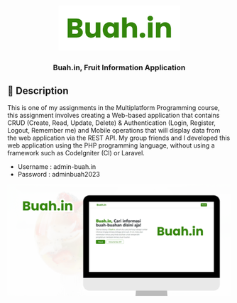 <div align="center">

<img width="" src="img/brand.png"  width=100 height=100  align="center">

##

### Buah.in, Fruit Information Application

</div>

## 📙 Description

This is one of my assignments in the Multiplatform Programming course, this assignment involves creating a Web-based application that contains CRUD (Create, Read, Update, Delete) & Authentication (Login, Register, Logout, Remember me) and Mobile operations that will display data from the web application via the REST API. My group friends and I developed this web application using the PHP programming language, without using a framework such as CodeIgniter (CI) or Laravel.

- Username : admin-buah.in
- Password : adminbuah2023

![Buah.in Thumbnail](img/Thumbnail.png)
